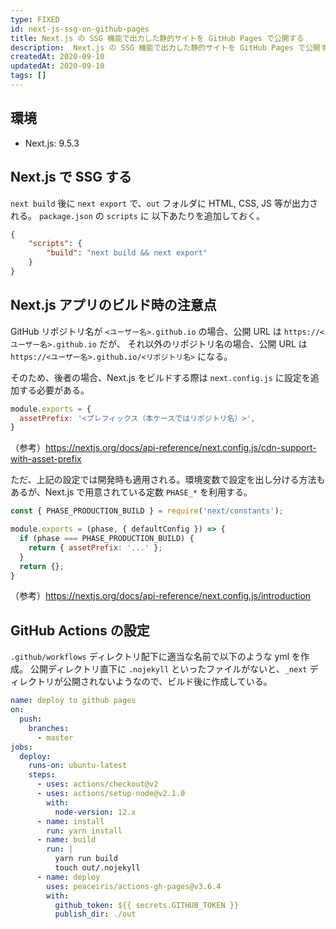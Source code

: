 ```yaml
---
type: FIXED
id: next-js-ssg-on-github-pages
title: Next.js の SSG 機能で出力した静的サイトを GitHub Pages で公開する
description:  Next.js の SSG 機能で出力した静的サイトを GitHub Pages で公開する手順です。
createdAt: 2020-09-10
updatedAt: 2020-09-10
tags: []
---
```


## 環境

- Next.js: 9.5.3

## Next.js で SSG する

`next build` 後に `next export` で、`out` フォルダに HTML, CSS, JS 等が出力される。
`package.json` の `scripts` に 以下あたりを追加しておく。

```json
{
    "scripts": {
        "build": "next build && next export"
    }
}
```

## Next.js アプリのビルド時の注意点

GitHub リポジトリ名が `<ユーザー名>.github.io` の場合、公開 URL は `https://<ユーザー名>.github.io` だが、
それ以外のリポジトリ名の場合、公開 URL は `https://<ユーザー名>.github.io/<リポジトリ名>` になる。

そのため、後者の場合、Next.js をビルドする際は `next.config.js` に設定を追加する必要がある。

```js
module.exports = {
  assetPrefix: '<プレフィックス（本ケースではリポジトリ名）>',
}
```

（参考）https://nextjs.org/docs/api-reference/next.config.js/cdn-support-with-asset-prefix

ただ、上記の設定では開発時も適用される。環境変数で設定を出し分ける方法もあるが、Next.js で用意されている定数 `PHASE_*` を利用する。

```js
const { PHASE_PRODUCTION_BUILD } = require('next/constants');

module.exports = (phase, { defaultConfig }) => {
  if (phase === PHASE_PRODUCTION_BUILD) {
    return { assetPrefix: '...' };
  }
  return {};
}
```

（参考）https://nextjs.org/docs/api-reference/next.config.js/introduction

## GitHub Actions の設定

`.github/workflows` ディレクトリ配下に適当な名前で以下のような yml を作成。
公開ディレクトリ直下に `.nojekyll` といったファイルがないと、`_next` ディレクトリが公開されないようなので、ビルド後に作成している。

```yaml
name: deploy to github pages
on:
  push:
    branches:
      - master
jobs:
  deploy:
    runs-on: ubuntu-latest
    steps:
      - uses: actions/checkout@v2
      - uses: actions/setup-node@v2.1.0
        with:
          node-version: 12.x
      - name: install
        run: yarn install
      - name: build
        run: |
          yarn run build
          touch out/.nojekyll
      - name: deploy
        uses: peaceiris/actions-gh-pages@v3.6.4
        with:
          github_token: ${{ secrets.GITHUB_TOKEN }}
          publish_dir: ./out
```
